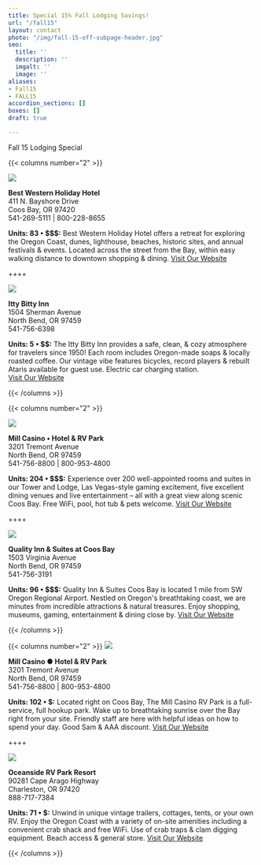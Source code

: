 ```yaml
---
title: Special 15% Fall Lodging Savings!
url: "/fall15"
layout: contact
photo: "/img/fall-15-off-subpage-header.jpg"
seo:
  title: ''
  description: ''
  imgalt: ''
  image: ''
aliases:
- Fall15
- FALL15
accordion_sections: []
boxes: []
draft: true

---
```

Fall 15 Lodging Special

{{< columns number="2" >}}

![](/img/New-Best-Western-exterior.jpg)

**Best Western Holiday Hotel**<br>
411 N. Bayshore Drive  
Coos Bay, OR 97420  
541-269-5111 | 800-228-8655

**Units: 83 • $$$:** Best Western Holiday Hotel offers a retreat for exploring the Oregon Coast, dunes, lighthouse, beaches, historic sites, and annual festivals & events. Located across the street from the Bay, within easy walking distance to downtown shopping & dining.
[Visit Our Website](https://www.bestwestern.com/en_US.html)

\++++

![](/img/Itty-Bitty.jpg)

**Itty Bitty Inn**<br>
1504 Sherman Avenue  
North Bend, OR 97459  
541-756-6398

**Units: 5 • $$:** The Itty Bitty Inn provides a safe, clean, & cozy atmosphere for travelers since 1950! Each room includes Oregon-made soaps & locally roasted coffee. Our vintage vibe features bicycles, record players & rebuilt Ataris available for guest use. Electric car charging station.  
[Visit Our Website](https://www.ittybittyinn.com/)

{{< /columns >}}

{{< columns number="2" >}}

![](/img/Mill-hotelfront-cement-fixed.jpg)

**Mill Casino • Hotel & RV Park**<br>
3201 Tremont Avenue  
North Bend, OR 97459  
541-756-8800 | 800-953-4800

**Units: 204 • $$$:** Experience over 200 well-appointed rooms and suites in our Tower and Lodge, Las Vegas-style gaming excitement, five excellent dining venues and live entertainment – all with a great view along scenic Coos Bay. Free WiFi, pool, hot tub & pets welcome.
[Visit Our Website](https://www.themillcasino.com)

\++++

![](/img/quality-inn-and-suites.jpg)

**Quality Inn & Suites at Coos Bay**<br>
1503 Virginia Avenue  
North Bend, OR 97459  
541-756-3191

**Units: 96 • $$$:** Quality Inn & Suites Coos Bay is located 1 mile from SW Oregon Regional Airport. Nestled on Oregon's breathtaking coast, we are minutes from incredible attractions & natural treasures. Enjoy shopping, museums, gaming, entertainment & dining close by.
[Visit Our Website](https://www.coosbayinn.com/)

{{< /columns >}}

{{< columns number="2" >}}
![](/img/Mill-RV-overhead-1944.jpg)

**Mill Casino ● Hotel & RV Park**<br>
3201 Tremont Avenue  
North Bend, OR 97459  
541-756-8800 | 800-953-4800

**Units: 102 • $:** Located right on Coos Bay, The Mill Casino RV Park is a full-service, full hookup park. Wake up to breathtaking sunrise over the Bay right from your site. Friendly staff are here with helpful ideas on how to spend your day. Good Sam & AAA discount.
[Visit Our Website](https://www.themillcasino.com)

\++++

![](/img/Oceanside-RV-camp.jpg)

**Oceanside RV Park Resort**<br>
90281 Cape Arago Highway  
Charleston, OR 97420  
888-717-7384

**Units: 71 • $:** Unwind in unique vintage trailers, cottages, tents, or your own RV. Enjoy the Oregon Coast with a variety of on-site amenities including a convenient crab shack and free WiFi. Use of crab traps & clam digging equipment. Beach access & general store.
[Visit Our Website](https://www.sunrvresorts.com/resorts/the-northwest/oregon/oceanside-rv-resort)

{{< /columns >}}